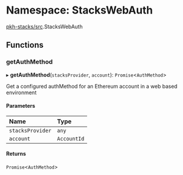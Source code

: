 # Namespace: StacksWebAuth

[pkh-stacks/src](pkh_stacks_src.md).StacksWebAuth

## Functions

### getAuthMethod

▸ **getAuthMethod**(`stacksProvider`, `account`): `Promise`<`AuthMethod`\>

Get a configured authMethod for an Ethereum account in a web based environment

#### Parameters

| Name | Type |
| :------ | :------ |
| `stacksProvider` | `any` |
| `account` | `AccountId` |

#### Returns

`Promise`<`AuthMethod`\>
